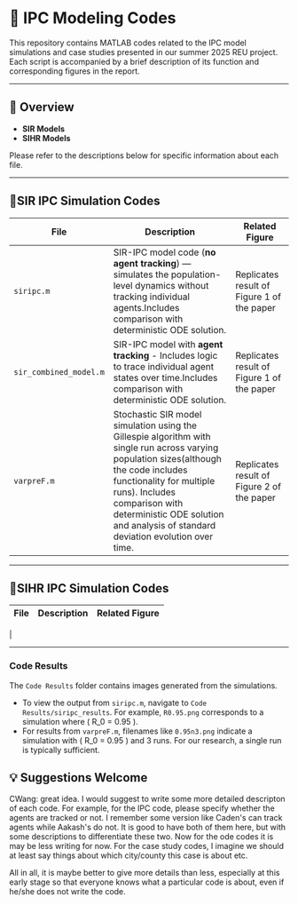 # 📁 IPC Modeling Codes

This repository contains MATLAB codes related to the IPC model simulations and case studies presented in our summer 2025 REU project. Each script is accompanied by a brief description of its function and corresponding figures in the report.

---
## 📌 Overview

- **SIR Models** 
- **SIHR Models** 


Please refer to the descriptions below for specific information about each file.

---

## 🚀SIR IPC Simulation Codes

| File | Description | Related Figure |
|------|-------------|----------------|
| `siripc.m` | SIR-IPC model code (**no agent tracking**) — simulates the population-level dynamics without tracking individual agents.Includes comparison with deterministic ODE solution. |Replicates result of Figure 1 of the paper|
| `sir_combined_model.m` | SIR-IPC model with **agent tracking** - Includes logic to trace individual agent states over time.Includes comparison with deterministic ODE solution. | Replicates result of Figure 1 of the paper|
| `varpreF.m` | Stochastic SIR model simulation using the Gillespie algorithm with single run across varying population sizes(although the code includes functionality for multiple runs). Includes comparison with deterministic ODE solution and analysis of standard deviation evolution over time. |Replicates result of Figure 2 of the paper|


---

## 🚀SIHR IPC Simulation Codes

| File | Description | Related Figure |
|------|-------------|----------------|
| 

---

### Code Results

The `Code Results` folder contains images generated from the simulations.

- To view the output from `siripc.m`, navigate to `Code Results/siripc_results`. For example, `R0.95.png` corresponds to a simulation where \( R_0 = 0.95 \).
- For results from `varpreF.m`, filenames like `0.95n3.png` indicate a simulation with \( R_0 = 0.95 \) and 3 runs. For our research, a single run is typically sufficient.




## 💡 Suggestions Welcome

<p>CWang: great idea. I would suggest to write some more detailed descripton of each code. For example, for the IPC code, please specify whether the agents are tracked or not. I remember some version like Caden's can track agents while Aakash's do not. It is good to have both of them here, but with some descriptions to differentiate these two. Now for the ode codes it is may be less writing for now. For the case study codes, I imagine we should at least say things about which city/county this case is about etc. </p>

<p>All in all, it is maybe better to give more details than less, especially at this early stage so that everyone knows what a particular code is about, even if he/she does not write the code. </p>

